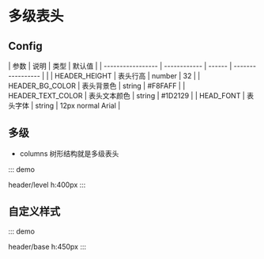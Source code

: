 # 多级表头

## Config

| 参数              | 说明         | 类型   | 默认值            |
| ----------------- | ------------ | ------ | ----------------- |  |
| HEADER_HEIGHT     | 表头行高     | number | 32                |
| HEADER_BG_COLOR   | 表头背景色   | string | #F8FAFF           |
| HEADER_TEXT_COLOR | 表头文本颜色 | string | #1D2129           |
| HEAD_FONT         | 表头字体     | string | 12px normal Arial |

## 多级

-   columns 树形结构就是多级表头

::: demo

header/level
h:400px
:::

## 自定义样式

::: demo

header/base
h:450px
:::
